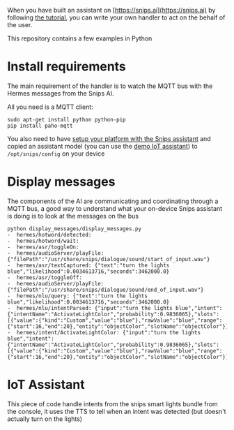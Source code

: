 When you have built an assistant on [https://snips.ai](https://snips.ai) by following [the tutorial](https://github.com/snipsco/snips-platform-documentation/wiki), you can write your own handler to act on the behalf of the user.

This repository contains a few examples in Python

# Install requirements

The main requirement of the handler is to watch the MQTT bus with the Hermes messages from the Snips AI.

All you need is a MQTT client:

```text
sudo apt-get install python python-pip
pip install paho-mqtt
```

You also need to have [setup your platform with the Snips assistant](https://github.com/snipsco/snips-platform-documentation/wiki/1.-Setup-the-Snips-Voice-Platform-on-your-Raspberry-Pi) and copied an assistant model \(you can use the [demo IoT assistant](https://github.com/snipsco/snips-platform-documentation/raw/master/resources/iot_assistant.zip)\) to `/opt/snips/config` on your device

# Display messages

The components of the AI are communicating and coordinating through a MQTT bus, a good way to understand what your on-device Snips assistant is doing is to look at the messages on the bus

```text
python display_messages/display_messages.py
-  hermes/hotword/detected:
-  hermes/hotword/wait:
-  hermes/asr/toggleOn:
-  hermes/audioServer/playFile: {"filePath":"/usr/share/snips/dialogue/sound/start_of_input.wav"}
-  hermes/asr/textCaptured: {"text":"turn the lights blue","likelihood":0.0034613716,"seconds":3462000.0}
-  hermes/asr/toggleOff:
-  hermes/audioServer/playFile: {"filePath":"/usr/share/snips/dialogue/sound/end_of_input.wav"}
-  hermes/nlu/query: {"text":"turn the lights blue","likelihood":0.0034613716,"seconds":3462000.0}
-  hermes/nlu/intentParsed: {"input":"turn the lights blue","intent":{"intentName":"ActivateLightColor","probability":0.9836065},"slots":[{"value":{"kind":"Custom","value":"blue"},"rawValue":"blue","range":{"start":16,"end":20},"entity":"objectColor","slotName":"objectColor"}]}
-  hermes/intent/ActivateLightColor: {"input":"turn the lights blue","intent":{"intentName":"ActivateLightColor","probability":0.9836065},"slots":[{"value":{"kind":"Custom","value":"blue"},"rawValue":"blue","range":{"start":16,"end":20},"entity":"objectColor","slotName":"objectColor"}]}
```

# IoT Assistant

This piece of code handle intents from the snips smart lights bundle from the console, it uses the TTS to tell when an intent was detected \(but doesn't actually turn on the lights\)

